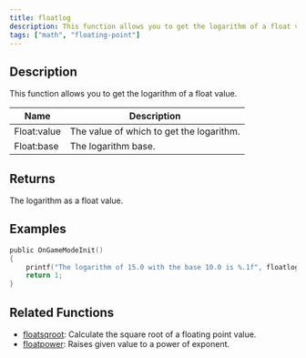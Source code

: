 ```yaml
---
title: floatlog
description: This function allows you to get the logarithm of a float value.
tags: ["math", "floating-point"]
---
```


<LowercaseNote />

## Description

This function allows you to get the logarithm of a float value.

| Name        | Description                              |
| ----------- | ---------------------------------------- |
| Float:value | The value of which to get the logarithm. |
| Float:base  | The logarithm base.                      |

## Returns

The logarithm as a float value.

## Examples

```c
public OnGameModeInit()
{
    printf("The logarithm of 15.0 with the base 10.0 is %.1f", floatlog(15.0, 10.0));
    return 1;
}
```

## Related Functions

- [floatsqroot](floatsqroot): Calculate the square root of a floating point value.
- [floatpower](floatpower): Raises given value to a power of exponent.

